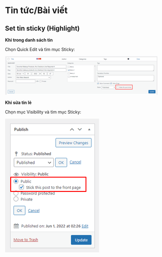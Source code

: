 # Tin tức/Bài viết

## Set tin sticky (Highlight)

**Khi trong danh sách tin**

Chọn Quick Edit và tìm mục Sticky:

![Sửa sticky post nhanh](post-set-quick-sticky.png)

**Khi sửa tin lẻ**

Chọn mục Visibility và tìm mục Sticky:

![Sửa sticky post](post-set-sticky.png)
